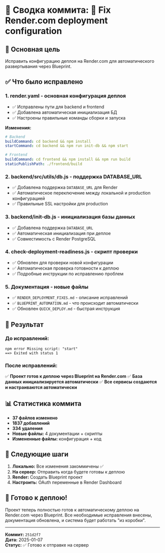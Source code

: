 # 📝 Сводка коммита: 🔧 Fix Render.com deployment configuration

## 🎯 Основная цель
Исправить конфигурацию деплоя на Render.com для автоматического развертывания через Blueprint.

## ✅ Что было исправлено

### 1. **render.yaml** - основная конфигурация деплоя
- ✅ Исправлены пути для backend и frontend
- ✅ Добавлена автоматическая инициализация БД
- ✅ Настроены правильные команды сборки и запуска

**Изменения:**
```yaml
# Backend
buildCommand: cd backend && npm install
startCommand: cd backend && npm run init-db && npm start

# Frontend  
buildCommand: cd frontend && npm install && npm run build
staticPublishPath: ./frontend/build
```

### 2. **backend/src/utils/db.js** - поддержка DATABASE_URL
- ✅ Добавлена поддержка `DATABASE_URL` для Render
- ✅ Автоматическое переключение между локальной и production конфигурацией
- ✅ Правильные SSL настройки для production

### 3. **backend/init-db.js** - инициализация базы данных
- ✅ Добавлена поддержка `DATABASE_URL`
- ✅ Автоматическая инициализация при деплое
- ✅ Совместимость с Render PostgreSQL

### 4. **check-deployment-readiness.js** - скрипт проверки
- ✅ Обновлен для проверки новой конфигурации
- ✅ Автоматическая проверка готовности к деплою
- ✅ Подробные инструкции по исправлению проблем

### 5. **Документация** - новые файлы
- ✅ `RENDER_DEPLOYMENT_FIXES.md` - описание исправлений
- ✅ `BLUEPRINT_AUTOMATION.md` - что происходит автоматически
- ✅ Обновлен `QUICK_DEPLOY.md` - быстрая инструкция

## 🚀 Результат

### До исправлений:
```
npm error Missing script: "start"
==> Exited with status 1
```

### После исправлений:
✅ **Проект готов к деплою через Blueprint на Render.com**
✅ **База данных инициализируется автоматически**
✅ **Все сервисы создаются и настраиваются автоматически**

## 📊 Статистика коммита

- **37 файлов изменено**
- **1837 добавлений**
- **334 удаления**
- **Новые файлы:** 4 документации + скрипты
- **Измененные файлы:** конфигурация + код

## 🔄 Следующие шаги

1. **Локально:** Все изменения закоммичены ✅
2. **На сервер:** Отправить когда будете готовы к деплою
3. **Render:** Создать Blueprint проект
4. **Настроить:** OAuth переменные в Render Dashboard

## 🎉 Готово к деплою!

Проект теперь полностью готов к автоматическому деплою на Render.com через Blueprint. Все необходимые исправления внесены, документация обновлена, и система будет работать "из коробки".

---
**Коммит:** `251d2f7`  
**Дата:** 2025-01-07  
**Статус:** ✅ Готово к отправке на сервер 